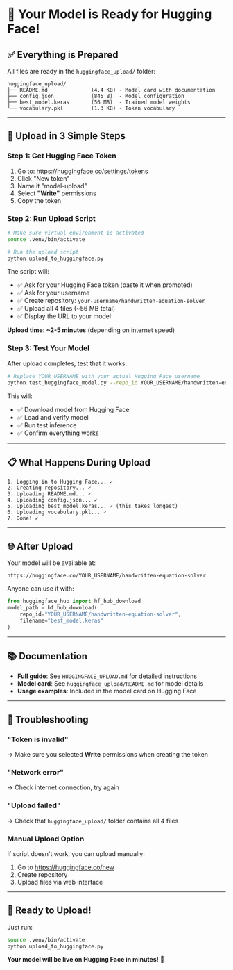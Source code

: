 # 🚀 Your Model is Ready for Hugging Face!

## ✅ Everything is Prepared

All files are ready in the `huggingface_upload/` folder:

```
huggingface_upload/
├── README.md              (4.4 KB) - Model card with documentation
├── config.json            (845 B)  - Model configuration
├── best_model.keras       (56 MB)  - Trained model weights
└── vocabulary.pkl         (1.3 KB) - Token vocabulary
```

---

## 🎯 Upload in 3 Simple Steps

### Step 1: Get Hugging Face Token

1. Go to: https://huggingface.co/settings/tokens
2. Click "New token"
3. Name it "model-upload"
4. Select **"Write"** permissions
5. Copy the token

### Step 2: Run Upload Script

```bash
# Make sure virtual environment is activated
source .venv/bin/activate

# Run the upload script
python upload_to_huggingface.py
```

The script will:
- ✅ Ask for your Hugging Face token (paste it when prompted)
- ✅ Ask for your username
- ✅ Create repository: `your-username/handwritten-equation-solver`
- ✅ Upload all 4 files (~56 MB total)
- ✅ Display the URL to your model

**Upload time: ~2-5 minutes** (depending on internet speed)

### Step 3: Test Your Model

After upload completes, test that it works:

```bash
# Replace YOUR_USERNAME with your actual Hugging Face username
python test_huggingface_model.py --repo_id YOUR_USERNAME/handwritten-equation-solver
```

This will:
- ✅ Download model from Hugging Face
- ✅ Load and verify model
- ✅ Run test inference
- ✅ Confirm everything works

---

## 📋 What Happens During Upload

```
1. Logging in to Hugging Face... ✓
2. Creating repository... ✓
3. Uploading README.md... ✓
4. Uploading config.json... ✓
5. Uploading best_model.keras... ✓ (this takes longest)
6. Uploading vocabulary.pkl... ✓
7. Done! ✓
```

---

## 🌐 After Upload

Your model will be available at:
```
https://huggingface.co/YOUR_USERNAME/handwritten-equation-solver
```

Anyone can use it with:
```python
from huggingface_hub import hf_hub_download
model_path = hf_hub_download(
    repo_id="YOUR_USERNAME/handwritten-equation-solver",
    filename="best_model.keras"
)
```

---

## 📚 Documentation

- **Full guide**: See `HUGGINGFACE_UPLOAD.md` for detailed instructions
- **Model card**: See `huggingface_upload/README.md` for model details
- **Usage examples**: Included in the model card on Hugging Face

---

## 🔧 Troubleshooting

### "Token is invalid"
→ Make sure you selected **Write** permissions when creating the token

### "Network error"
→ Check internet connection, try again

### "Upload failed"
→ Check that `huggingface_upload/` folder contains all 4 files

### Manual Upload Option
If script doesn't work, you can upload manually:
1. Go to https://huggingface.co/new
2. Create repository
3. Upload files via web interface

---

## 🎉 Ready to Upload!

Just run:
```bash
source .venv/bin/activate
python upload_to_huggingface.py
```

**Your model will be live on Hugging Face in minutes!** 🚀

